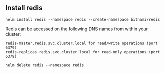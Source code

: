 ## Install redis

```
helm install redis --namespace redis --create-namespace bitnami/redis
```

Redis can be accessed on the following DNS names from within your cluster:

    redis-master.redis.svc.cluster.local for read/write operations (port 6379)
    redis-replicas.redis.svc.cluster.local for read-only operations (port 6379)

```
helm delete redis --namespace redis
```